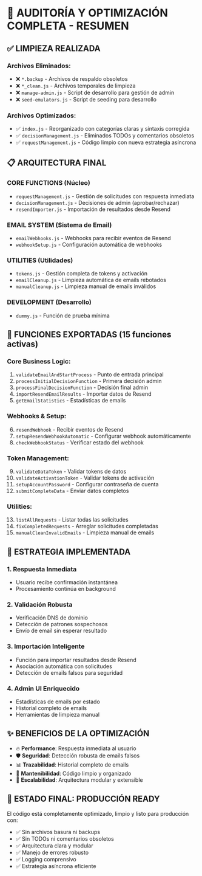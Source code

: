 # 🧹 AUDITORÍA Y OPTIMIZACIÓN COMPLETA - RESUMEN

## ✅ LIMPIEZA REALIZADA

### Archivos Eliminados:
- ❌ `*.backup` - Archivos de respaldo obsoletos
- ❌ `*_clean.js` - Archivos temporales de limpieza  
- ❌ `manage-admin.js` - Script de desarrollo para gestión de admin
- ❌ `seed-emulators.js` - Script de seeding para desarrollo

### Archivos Optimizados:
- ✅ `index.js` - Reorganizado con categorías claras y sintaxis corregida
- ✅ `decisionManagement.js` - Eliminados TODOs y comentarios obsoletos
- ✅ `requestManagement.js` - Código limpio con nueva estrategia asíncrona

## 📋 ARQUITECTURA FINAL

### CORE FUNCTIONS (Núcleo)
- `requestManagement.js` - Gestión de solicitudes con respuesta inmediata
- `decisionManagement.js` - Decisiones de admin (aprobar/rechazar)  
- `resendImporter.js` - Importación de resultados desde Resend

### EMAIL SYSTEM (Sistema de Email)
- `emailWebhooks.js` - Webhooks para recibir eventos de Resend
- `webhookSetup.js` - Configuración automática de webhooks

### UTILITIES (Utilidades)
- `tokens.js` - Gestión completa de tokens y activación
- `emailCleanup.js` - Limpieza automática de emails rebotados
- `manualCleanup.js` - Limpieza manual de emails inválidos

### DEVELOPMENT (Desarrollo)
- `dummy.js` - Función de prueba mínima

## 🎯 FUNCIONES EXPORTADAS (15 funciones activas)

### Core Business Logic:
1. `validateEmailAndStartProcess` - Punto de entrada principal
2. `processInitialDecisionFunction` - Primera decisión admin
3. `processFinalDecisionFunction` - Decisión final admin
4. `importResendEmailResults` - Importar datos de Resend
5. `getEmailStatistics` - Estadísticas de emails

### Webhooks & Setup:
6. `resendWebhook` - Recibir eventos de Resend
7. `setupResendWebhookAutomatic` - Configurar webhook automáticamente
8. `checkWebhookStatus` - Verificar estado del webhook

### Token Management:
9. `validateDataToken` - Validar tokens de datos
10. `validateActivationToken` - Validar tokens de activación
11. `setupAccountPassword` - Configurar contraseña de cuenta
12. `submitCompleteData` - Enviar datos completos

### Utilities:
13. `listAllRequests` - Listar todas las solicitudes
14. `fixCompletedRequests` - Arreglar solicitudes completadas
15. `manualCleanInvalidEmails` - Limpieza manual de emails

## 🚀 ESTRATEGIA IMPLEMENTADA

### 1. Respuesta Inmediata
- Usuario recibe confirmación instantánea
- Procesamiento continúa en background

### 2. Validación Robusta  
- Verificación DNS de dominio
- Detección de patrones sospechosos
- Envío de email sin esperar resultado

### 3. Importación Inteligente
- Función para importar resultados desde Resend
- Asociación automática con solicitudes
- Detección de emails falsos para seguridad

### 4. Admin UI Enriquecido
- Estadísticas de emails por estado
- Historial completo de emails
- Herramientas de limpieza manual

## ✨ BENEFICIOS DE LA OPTIMIZACIÓN

- 🔥 **Performance**: Respuesta inmediata al usuario
- 🛡️ **Seguridad**: Detección robusta de emails falsos  
- 📊 **Trazabilidad**: Historial completo de emails
- 🧹 **Mantenibilidad**: Código limpio y organizado
- 🎯 **Escalabilidad**: Arquitectura modular y extensible

## 🎉 ESTADO FINAL: PRODUCCIÓN READY

El código está completamente optimizado, limpio y listo para producción con:
- ✅ Sin archivos basura ni backups
- ✅ Sin TODOs ni comentarios obsoletos  
- ✅ Arquitectura clara y modular
- ✅ Manejo de errores robusto
- ✅ Logging comprensivo
- ✅ Estrategia asíncrona eficiente